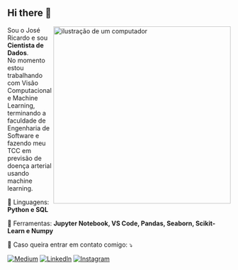 ## Hi there 👋

<img src="https://raw.githubusercontent.com/MicaelliMedeiros/micaellimedeiros/master/image/computer-illustration.png" alt="ilustração de um computador" min-width="400px" max-width="400px" width="400px" align="right">

<p align="left">
  Sou o José Ricardo e sou <strong>Cientista de Dados</strong>.<br>
   No momento estou trabalhando com Visão Computacional e Machine Learning, terminando a faculdade de Engenharia de Software e fazendo meu TCC em previsão de doença arterial usando machine learning.
</p>

<p align="left">
  🦄 Linguagens: <strong>Python e SQL</strong>
</p>

<p align="left">
  💼 Ferramentas: <strong>Jupyter Notebook, VS Code, Pandas, Seaborn, Scikit-Learn e Numpy</strong>
</p>

<p align="left">
  💌 Caso queira entrar em contato comigo: ⤵️
</p>

<p align="left">
  <a href="https://medium.com/@miessigomes" title="Medium">
  <img src="https://img.shields.io/badge/Medium-12100E?style=for-the-badge&logo=medium&logoColor=white&link=https://medium.com/@miessigomes" alt="Medium"/></a>
  <a href="https://www.linkedin.com/in/miessigomes/" title="LinkedIn">
  <img src="https://img.shields.io/badge/-Linkedin-0e76a8?style=flat-square&logo=Linkedin&logoColor=white&link=https://www.linkedin.com/in/miessigomes/" alt="LinkedIn"/></a>
  <a href="https://www.instagram.com/miessigomes/" title="Instagram">
  <img src="https://img.shields.io/badge/-Instagram-DF0174?style=flat-square&labelColor=DF0174&logo=instagram&logoColor=white&link=https://www.instagram.com/miessigomes/" alt="Instagram"/></a>
</p>
